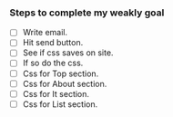 ### Steps to complete my weakly goal

- [ ] Write email.
- [ ] Hit send button.
- [ ] See if css saves on site.
- [ ] If so do the css.
- [ ] Css for Top section.
- [ ] Css for About section.
- [ ] Css for It section.
- [ ] Css for List section.
